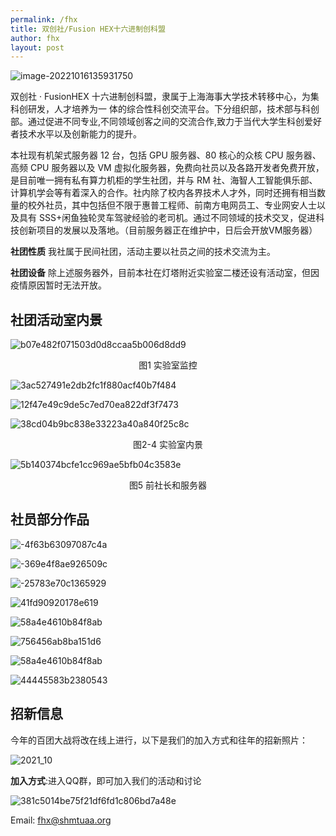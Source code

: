 ```yaml
---
permalink: /fhx
title: 双创社/Fusion HEX十六进制创科盟
author: fhx
layout: post
---
```


![image-20221016135931750](../assets/fhx/image-20221016135931750.png)

双创社 · FusionHEX 十六进制创科盟，隶属于上海海事大学技术转移中心，为集科创研发，人才培养为一 体的综合性科创交流平台。下分组织部，技术部与科创部。通过促进不同专业,不同领域创客之间的交流合作,致力于当代大学生科创爱好者技术水平以及创新能力的提升。

<!-- more -->

本社现有机架式服务器 12 台，包括 GPU 服务器、80 核心的众核 CPU 服务器、高频 CPU 服务器以及 VM 虚拟化服务器，免费向社员以及各路开发者免费开放，是目前唯一拥有私有算力机柜的学生社团，并与 RM 社、海智人工智能俱乐部、计算机学会等有着深入的合作。社内除了校内各界技术人才外，同时还拥有相当数量的校外社员，其中包括但不限于惠普工程师、前南方电网员工、专业网安人士以及具有 SSS+闲鱼独轮灵车驾驶经验的老司机。通过不同领域的技术交叉，促进科技创新项目的发展以及落地。（目前服务器正在维护中，日后会开放VM服务器）

**社团性质**    我社属于民间社团，活动主要以社员之间的技术交流为主。

**社团设备**    除上述服务器外，目前本社在灯塔附近实验室二楼还设有活动室，但因疫情原因暂时无法开放。

## 社团活动室内景

![b07e482f071503d0d8ccaa5b006d8dd9](../assets/fhx/b07e482f071503d0d8ccaa5b006d8dd9.jpg)

<center>图1 实验室监控</center>

![3ac527491e2db2fc1f880acf40b7f484](../assets/fhx/3ac527491e2db2fc1f880acf40b7f484.jpg)

![12f47e49c9de5c7ed70ea822df3f7473](../assets/fhx/12f47e49c9de5c7ed70ea822df3f7473.jpg)

![38cd04b9bc838e33223a40a840f25c8c](../assets/fhx/38cd04b9bc838e33223a40a840f25c8c.jpg)

<center>图2-4 实验室内景</center>

![5b140374bcfe1cc969ae5bfb04c3583e](../assets/fhx/5b140374bcfe1cc969ae5bfb04c3583e.jpg)

<center>图5 前社长和服务器</center>

## 社员部分作品

![-4f63b63097087c4a](../assets/fhx/-4f63b63097087c4a.jpg)

![-369e4f8ae926509c](../assets/fhx/-369e4f8ae926509c.jpg)

![-25783e70c1365929](../assets/fhx/-25783e70c1365929.png)

![41fd90920178e619](../assets/fhx/41fd90920178e619.jpg)

![58a4e4610b84f8ab](../assets/fhx/58a4e4610b84f8ab.jpg)

![756456ab8ba151d6](../assets/fhx/756456ab8ba151d6.jpg)

![58a4e4610b84f8ab](../assets/fhx/58a4e4610b84f8ab.jpg)

![44445583b2380543](../assets/fhx/44445583b2380543.jpg)

## 招新信息

今年的百团大战将改在线上进行，以下是我们的加入方式和往年的招新照片：

![2021_10](../assets/fhx/2021_10.jpg)

**加入方式**:进入QQ群，即可加入我们的活动和讨论

![381c5014be75f21df6fd1c806bd7a48e](../assets/fhx/381c5014be75f21df6fd1c806bd7a48e.jpg)


Email: [fhx@shmtuaa.org](mailto:fhx@shmtuaa.org)